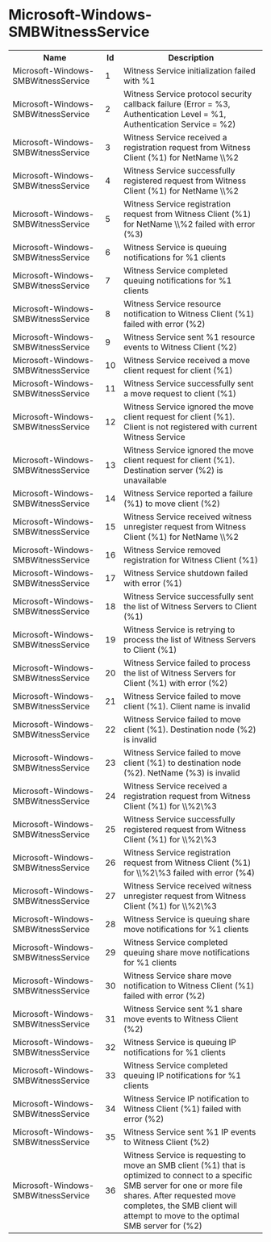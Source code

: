 # Microsoft-Windows-SMBWitnessService

<table>
<colgroup><col/><col/><col/></colgroup>
<tr><th>Name</th><th>Id</th><th>Description</th></tr>
<tr><td>Microsoft-Windows-SMBWitnessService</td><td>1</td><td>Witness Service initialization failed with %1</td></tr>
<tr><td>Microsoft-Windows-SMBWitnessService</td><td>2</td><td>Witness Service protocol security callback failure (Error = %3, Authentication Level = %1, Authentication Service = %2)</td></tr>
<tr><td>Microsoft-Windows-SMBWitnessService</td><td>3</td><td>Witness Service received a registration request from Witness Client (%1) for NetName \\%2</td></tr>
<tr><td>Microsoft-Windows-SMBWitnessService</td><td>4</td><td>Witness Service successfully registered request from Witness Client (%1) for NetName \\%2</td></tr>
<tr><td>Microsoft-Windows-SMBWitnessService</td><td>5</td><td>Witness Service registration request from Witness Client (%1) for NetName \\%2 failed with error (%3)</td></tr>
<tr><td>Microsoft-Windows-SMBWitnessService</td><td>6</td><td>Witness Service is queuing notifications for %1 clients</td></tr>
<tr><td>Microsoft-Windows-SMBWitnessService</td><td>7</td><td>Witness Service completed queuing notifications for %1 clients</td></tr>
<tr><td>Microsoft-Windows-SMBWitnessService</td><td>8</td><td>Witness Service resource notification to Witness Client (%1) failed with error (%2)</td></tr>
<tr><td>Microsoft-Windows-SMBWitnessService</td><td>9</td><td>Witness Service sent %1 resource events to Witness Client (%2)</td></tr>
<tr><td>Microsoft-Windows-SMBWitnessService</td><td>10</td><td>Witness Service received a move client request for client (%1)</td></tr>
<tr><td>Microsoft-Windows-SMBWitnessService</td><td>11</td><td>Witness Service successfully sent a move request to client (%1)</td></tr>
<tr><td>Microsoft-Windows-SMBWitnessService</td><td>12</td><td>Witness Service ignored the move client request for client (%1). Client is not registered with current Witness Service</td></tr>
<tr><td>Microsoft-Windows-SMBWitnessService</td><td>13</td><td>Witness Service ignored the move client request for client (%1). Destination server (%2) is unavailable</td></tr>
<tr><td>Microsoft-Windows-SMBWitnessService</td><td>14</td><td>Witness Service reported a failure (%1) to move client (%2)</td></tr>
<tr><td>Microsoft-Windows-SMBWitnessService</td><td>15</td><td>Witness Service received witness unregister request from Witness Client (%1) for NetName \\%2</td></tr>
<tr><td>Microsoft-Windows-SMBWitnessService</td><td>16</td><td>Witness Service removed registration for Witness Client (%1)</td></tr>
<tr><td>Microsoft-Windows-SMBWitnessService</td><td>17</td><td>Witness Service shutdown failed with error (%1)</td></tr>
<tr><td>Microsoft-Windows-SMBWitnessService</td><td>18</td><td>Witness Service successfully sent the list of Witness Servers to Client (%1)</td></tr>
<tr><td>Microsoft-Windows-SMBWitnessService</td><td>19</td><td>Witness Service is retrying to process the list of Witness Servers to Client (%1)</td></tr>
<tr><td>Microsoft-Windows-SMBWitnessService</td><td>20</td><td>Witness Service failed to process the list of Witness Servers for Client (%1) with error (%2)</td></tr>
<tr><td>Microsoft-Windows-SMBWitnessService</td><td>21</td><td>Witness Service failed to move client (%1). Client name is invalid</td></tr>
<tr><td>Microsoft-Windows-SMBWitnessService</td><td>22</td><td>Witness Service failed to move client (%1). Destination node (%2) is invalid</td></tr>
<tr><td>Microsoft-Windows-SMBWitnessService</td><td>23</td><td>Witness Service failed to move client (%1) to destination node (%2). NetName (%3) is invalid</td></tr>
<tr><td>Microsoft-Windows-SMBWitnessService</td><td>24</td><td>Witness Service received a registration request from Witness Client (%1) for \\%2\%3</td></tr>
<tr><td>Microsoft-Windows-SMBWitnessService</td><td>25</td><td>Witness Service successfully registered request from Witness Client (%1) for \\%2\%3</td></tr>
<tr><td>Microsoft-Windows-SMBWitnessService</td><td>26</td><td>Witness Service registration request from Witness Client (%1) for \\%2\%3 failed with error (%4)</td></tr>
<tr><td>Microsoft-Windows-SMBWitnessService</td><td>27</td><td>Witness Service received witness unregister request from Witness Client (%1) for \\%2\%3</td></tr>
<tr><td>Microsoft-Windows-SMBWitnessService</td><td>28</td><td>Witness Service is queuing share move notifications for %1 clients</td></tr>
<tr><td>Microsoft-Windows-SMBWitnessService</td><td>29</td><td>Witness Service completed queuing share move notifications for %1 clients</td></tr>
<tr><td>Microsoft-Windows-SMBWitnessService</td><td>30</td><td>Witness Service share move notification to Witness Client (%1) failed with error (%2)</td></tr>
<tr><td>Microsoft-Windows-SMBWitnessService</td><td>31</td><td>Witness Service sent %1 share move events to Witness Client (%2)</td></tr>
<tr><td>Microsoft-Windows-SMBWitnessService</td><td>32</td><td>Witness Service is queuing IP notifications for %1 clients</td></tr>
<tr><td>Microsoft-Windows-SMBWitnessService</td><td>33</td><td>Witness Service completed queuing IP notifications for %1 clients</td></tr>
<tr><td>Microsoft-Windows-SMBWitnessService</td><td>34</td><td>Witness Service IP notification to Witness Client (%1) failed with error (%2)</td></tr>
<tr><td>Microsoft-Windows-SMBWitnessService</td><td>35</td><td>Witness Service sent %1 IP events to Witness Client (%2)</td></tr>
<tr><td>Microsoft-Windows-SMBWitnessService</td><td>36</td><td>Witness Service is requesting to move an SMB client (%1) that is optimized to connect to a specific SMB server for one or more file shares. After requested move completes, the SMB client will attempt to move to the optimal SMB server for (%2)</td></tr>
</table>
